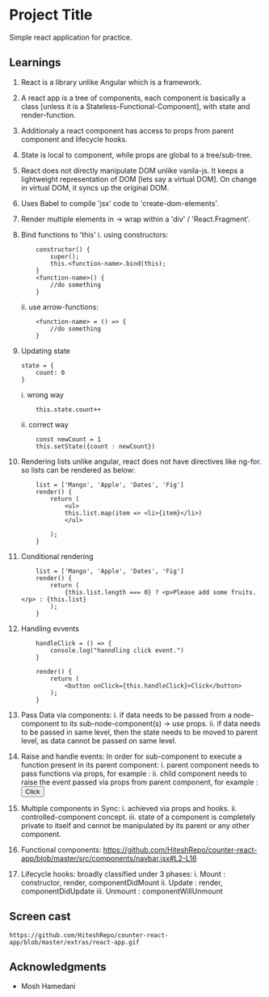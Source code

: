 # Project Title

Simple react application for practice.

## Learnings

1. React is a library unlike Angular which is a framework.
2. A react app is a tree of components, each component is basically a class [unless it is a Stateless-Functional-Component], with state and render-function.
3. Additionaly a react component has access to props from parent component and lifecycle hooks.
4. State is local to component, while props are global to a tree/sub-tree.
5. React does not directly manipulate DOM unlike vanila-js. It keeps a lightweight representation of DOM [lets say a virtual DOM]. On change in virtual DOM, it syncs up the original DOM.
6. Uses Babel to compile 'jsx' code to 'create-dom-elements'.
7. Render multiple elements in -> wrap within a 'div' / 'React.Fragment'.
8. Bind functions to 'this'
   i. using constructors:
   ```
       constructor() {
           super();
           this.<function-name>.bind(this);
       }
       <function-name>() {
           //do something
       }
   ```
   ii. use arrow-functions:
   ```
       <function-name> = () => {
           //do something
       }
   ```
9. Updating state
   ```
   state = {
       count: 0
   }
   ```
   i. wrong way
   ```
       this.state.count++
   ```
   ii. correct way
   ```
       const newCount = 1
       this.setState({count : newCount})
   ```
10. Rendering lists
    unlike angular, react does not have directives like ng-for.
    so lists can be rendered as below:

    ```
        list = ['Mango', 'Apple', 'Dates', 'Fig']
        render() {
            return (
                <ul>
                this.list.map(item => <li>{item}</li>)
                </ul>

            );
        }
    ```

11. Conditional rendering

    ```
        list = ['Mango', 'Apple', 'Dates', 'Fig']
        render() {
            return (
                {this.list.length === 0} ? <p>Please add some fruits.</p> : {this.list}
            );
        }
    ```

12. Handling evvents

    ```
        handleClick = () => {
            console.log("hanndling click event.")
        }

        render() {
            return (
                <button onClick={this.handleClick}>Click</button>
            );
        }
    ```

13. Pass Data via components:
    i. if data needs to be passed from a node-component to its sub-node-component(s) -> use props.
    ii. if data needs to be passed in same level, then the state needs to be moved to parent level, as data cannot be passed on same level.

14. Raise and handle events:
    In order for sub-component to execute a function present in its parent component:
    i. parent component needs to pass functions via props, for example : <Counter onReset={this.handleReset} />
    ii. child component needs to raise the event passed via props from parent component, for example : <button onClick={this.props.onReset}>Click</button>

15. Multiple components in Sync:
    i. achieved via props and hooks.
    ii. controlled-component concept.
    iii. state of a component is completely private to itself and cannot be manipulated by its parent or any other component.

16. Functional components:
    https://github.com/HiteshRepo/counter-react-app/blob/master/src/components/navbar.jsx#L2-L16

17. Lifecycle hooks:
    broadly classified under 3 phases:
    i. Mount : constructor, render, componentDidMount
    ii. Update : render, componentDidUpdate
    iii. Unmount : componentWillUnmount

## Screen cast

    https://github.com/HiteshRepo/counter-react-app/blob/master/extras/react-app.gif

## Acknowledgments

- Mosh Hamedani
